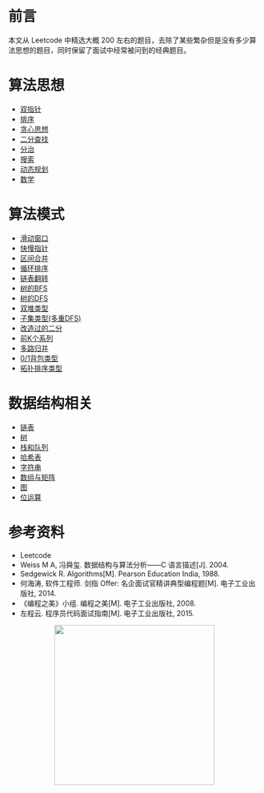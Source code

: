 # 前言

本文从 Leetcode 中精选大概 200 左右的题目，去除了某些繁杂但是没有多少算法思想的题目，同时保留了面试中经常被问到的经典题目。

# 算法思想

- [双指针](Leetcode%20题解%20-%20双指针.md)
- [排序](Leetcode%20题解%20-%20排序.md)
- [贪心思想](Leetcode%20题解%20-%20贪心思想.md)
- [二分查找](Leetcode%20题解%20-%20二分查找.md)
- [分治](Leetcode%20题解%20-%20分治.md)
- [搜索](Leetcode%20题解%20-%20搜索.md)
- [动态规划](Leetcode%20题解%20-%20动态规划.md)
- [数学](Leetcode%20题解%20-%20数学.md)

# 算法模式

- [滑动窗口](Leetcode%20题解%20-%20数学.md)
- [快慢指针](Leetcode%20题解%20-%20数学.md)
- [区间合并](Leetcode%20题解%20-%20数学.md)
- [循环排序](Leetcode%20题解%20-%20数学.md)
- [链表翻转](Leetcode%20题解%20-%20数学.md)
- [树的BFS](Leetcode%20题解%20-%20数学.md)
- [树的DFS](Leetcode%20题解%20-%20数学.md)
- [双堆类型](Leetcode%20题解%20-%20数学.md)
- [子集类型(多重DFS)](Leetcode%20题解%20-%20数学.md)
- [改造过的二分](Leetcode%20题解%20-%20数学.md)
- [前K个系列](Leetcode%20题解%20-%20数学.md)
- [多路归并](Leetcode%20题解%20-%20数学.md)
- [0/1背包类型](Leetcode%20题解%20-%20数学.md)
- [拓扑排序类型](Leetcode%20题解%20-%20数学.md)

# 数据结构相关

- [链表](Leetcode%20题解%20-%20链表.md)
- [树](Leetcode%20题解%20-%20树.md)
- [栈和队列](Leetcode%20题解%20-%20栈和队列.md)
- [哈希表](Leetcode%20题解%20-%20哈希表.md)
- [字符串](Leetcode%20题解%20-%20字符串.md)
- [数组与矩阵](Leetcode%20题解%20-%20数组与矩阵.md)
- [图](Leetcode%20题解%20-%20图.md)
- [位运算](Leetcode%20题解%20-%20位运算.md)

# 参考资料


- Leetcode
- Weiss M A, 冯舜玺. 数据结构与算法分析——C 语言描述[J]. 2004.
- Sedgewick R. Algorithms[M]. Pearson Education India, 1988.
- 何海涛, 软件工程师. 剑指 Offer: 名企面试官精讲典型编程题[M]. 电子工业出版社, 2014.
- 《编程之美》小组. 编程之美[M]. 电子工业出版社, 2008.
- 左程云. 程序员代码面试指南[M]. 电子工业出版社, 2015.






<div align="center"><img width="320px" src="https://cs-notes-1256109796.cos.ap-guangzhou.myqcloud.com/githubio/公众号二维码-2.png"></img></div>
